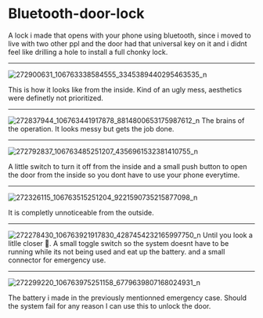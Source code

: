 # Bluetooth-door-lock
A lock i made that opens with your phone using bluetooth, since i moved to live with two other ppl and the door had that universal key on it and i didnt feel like drilling a hole to install a full chonky lock.


***

![272900631_106763338584555_3345389440295463535_n](https://github.com/vyper0016/Bluetooth-door-lock/assets/81050283/c9a6ea8f-733c-422f-beff-cc1fc3ee59f5)

This is how it looks like from the inside. Kind of an ugly mess, aesthetics were definetly not prioritized.

***

![272837944_106763441917878_8814800653175987612_n](https://github.com/vyper0016/Bluetooth-door-lock/assets/81050283/b8c6d074-695e-4890-8a0a-0e660923f8a7)
The brains of the operation. It looks messy but gets the job done.

***

![272792837_106763485251207_4356961532381410755_n](https://github.com/vyper0016/Bluetooth-door-lock/assets/81050283/00098448-01d7-4c96-86cd-f30710838399)

A little switch to turn it off from the inside and a small push button to open the door from the inside so you dont have to use your phone everytime.

***

![272326115_106763515251204_9221590735215877098_n](https://github.com/vyper0016/Bluetooth-door-lock/assets/81050283/09ef6c79-92bd-4467-8f72-d3332d4903ae)

It is completly unnoticeable from the outside.

***

![272278430_106763921917830_4287454232165997750_n](https://github.com/vyper0016/Bluetooth-door-lock/assets/81050283/f5be1743-c111-4e5a-84b3-748b3b9deffa)
Until you look a litlle closer 👀. A small toggle switch so the system doesnt have to be running while its not being used and eat up the battery. and a small connector for emergency use.

***

![272299220_106763975251158_6779639807168024931_n](https://github.com/vyper0016/Bluetooth-door-lock/assets/81050283/0c88c133-6025-4922-8985-08a1733a1a0d)

The battery i made in the previously mentionned emergency case. Should the system fail for any reason I can use this to unlock the door.
